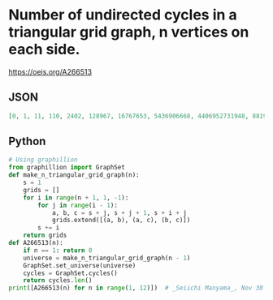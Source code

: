 # Number of undirected cycles in a triangular grid graph, n vertices on each side\.
https://oeis.org/A266513
## JSON
```JSON
[0, 1, 11, 110, 2402, 128967, 16767653, 5436906668, 4406952731948, 8819634719356421, 43329348004927734247, 522235268182347360718818, 15436131339319739257518081878, 1117847654274955574635482276231683, 198163274851163063009517020867737770265]
```
## Python
```Python
# Using graphillion
from graphillion import GraphSet
def make_n_triangular_grid_graph(n):
    s = 1
    grids = []
    for i in range(n + 1, 1, -1):
        for j in range(i - 1):
            a, b, c = s + j, s + j + 1, s + i + j
            grids.extend([(a, b), (a, c), (b, c)])
        s += i
    return grids
def A266513(n):
    if n == 1: return 0
    universe = make_n_triangular_grid_graph(n - 1)
    GraphSet.set_universe(universe)
    cycles = GraphSet.cycles()
    return cycles.len()
print([A266513(n) for n in range(1, 12)])  # _Seiichi Manyama_, Nov 30 2020
```
